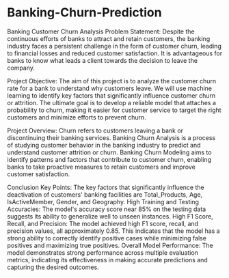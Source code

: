 # Banking-Churn-Prediction

Banking Customer Churn Analysis Problem Statement: Despite the continuous efforts of banks to attract and retain customers, the banking industry faces a persistent challenge in the form of customer churn, leading to financial losses and reduced customer satisfaction. It is advantageous for banks to know what leads a client towards the decision to leave the company.

Project Objective: The aim of this project is to analyze the customer churn rate for a bank to understand why customers leave. We will use machine learning to identify key factors that significantly influence customer churn or attrition. The ultimate goal is to develop a reliable model that attaches a probability to churn, making it easier for customer service to target the right customers and minimize efforts to prevent churn.

Project Overview: Churn refers to customers leaving a bank or discontinuing their banking services. Banking Churn Analysis is a process of studying customer behavior in the banking industry to predict and understand customer attrition or churn. Banking Churn Modeling aims to identify patterns and factors that contribute to customer churn, enabling banks to take proactive measures to retain customers and improve customer satisfaction.


Conclusion Key Points: The key factors that significantly influence the deactivation of customers' banking facilities are Total_Products, Age, IsActiveMember, Gender, and Geography. High Training and Testing Accuracies: The 
model's accuracy score near 85% on the testing data suggests its ability to generalize well to unseen instances. High F1 Score, Recall, and Precision: The model achieved high F1 score, recall, and precision values, all 
approximately 0.85. This indicates that the model has a strong ability to correctly identify positive cases while minimizing false positives and maximizing true positives. Overall Model Performance: The model demonstrates 
strong performance across multiple evaluation metrics, indicating its effectiveness in making accurate predictions and capturing the desired outcomes.
